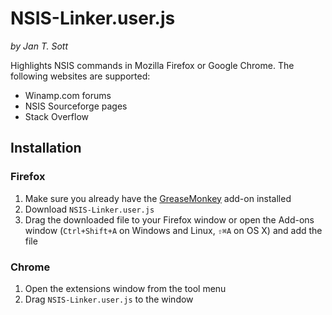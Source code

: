 # NSIS-Linker.user.js
*by Jan T. Sott*

Highlights NSIS commands in Mozilla Firefox or Google Chrome. The following websites are supported:

* Winamp.com forums
* NSIS Sourceforge pages
* Stack Overflow

## Installation

### Firefox

1. Make sure you already have the [GreaseMonkey](https://addons.mozilla.org/en-US/firefox/addon/greasemonkey/) add-on installed
2. Download `NSIS-Linker.user.js`
3. Drag the downloaded file to your Firefox window or open the Add-ons window (`Ctrl+Shift+A` on Windows and Linux, `⇧⌘A` on OS X) and add the file

### Chrome

1. Open the extensions window from the tool menu
2. Drag `NSIS-Linker.user.js` to the window